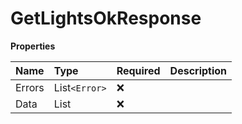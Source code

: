 # GetLightsOkResponse

**Properties**

| Name   | Type           | Required | Description |
| :----- | :------------- | :------- | :---------- |
| Errors | List`<Error>`  | ❌       |             |
| Data   | List<LightGet> | ❌       |             |

<!-- This file was generated by liblab | https://liblab.com/ -->
